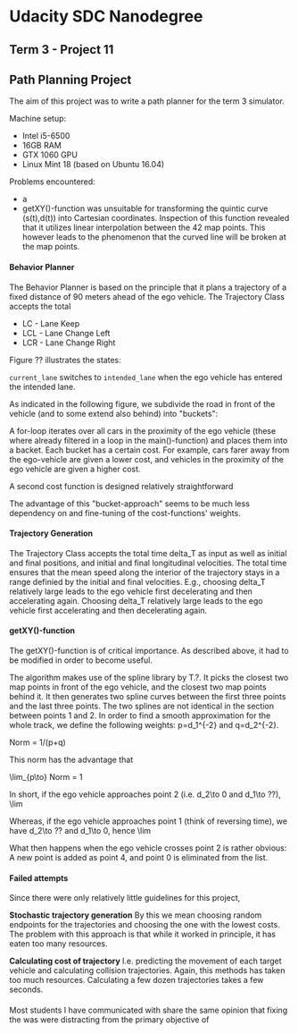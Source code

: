 # Udacity SDC Nanodegree
## Term 3 - Project 11
## Path Planning Project


The aim of this project was to write a path planner for the term 3 simulator.

Machine setup:
* Intel i5-6500
* 16GB RAM
* GTX 1060 GPU
* Linux Mint 18 (based on Ubuntu 16.04)



Problems encountered:

* a
* getXY()-function was unsuitable for transforming the quintic curve (s(t),d(t)) into Cartesian coordinates. Inspection of this function revealed that it utilizes linear interpolation between the 42 map points. This however leads to the phenomenon that the curved line will be broken at the map points.


#### Behavior Planner
The Behavior Planner is based on the principle that it plans a trajectory of a fixed distance of 90 meters ahead of the ego vehicle.
The Trajectory Class accepts the total

* LC - Lane Keep
* LCL - Lane Change Left
* LCR - Lane Change Right

Figure ?? illustrates the states:


`current_lane` switches to `intended_lane` when the ego vehicle has entered the intended lane.

As indicated in the following figure, we subdivide the road in front of the vehicle (and to some extend also behind) into "buckets":


A for-loop iterates over all cars in the proximity of the ego vehicle (these where already filtered in a loop in the main()-function) and places them into a backet.
Each bucket has a certain cost. For example, cars farer away from the ego-vehicle are given a lower cost, and vehicles in the proximity of the ego vehicle are given a higher cost.


A second cost function is designed relatively straightforward


The advantage of this "bucket-approach" seems to be much less dependency on and fine-tuning of the cost-functions' weights.



#### Trajectory Generation
The Trajectory Class accepts the total time delta_T as input as well as initial and final positions, and initial and final longitudinal velocities. The total time ensures that the mean speed along the interior of the trajectory stays in a range definied by the initial and final velocities. E.g., choosing delta_T relatively large leads to the ego vehicle first decelerating and then accelerating again. Choosing delta_T relatively large leads to the ego vehicle first accelerating and then decelerating again.



#### getXY()-function
The getXY()-function is of critical importance. As described above, it had to be modified in order to become useful.

The algorithm makes use of the spline library by T.?. It picks the closest two map points in front of the ego vehicle, and the closest two map points behind it. It then generates two spline curves between the first three points and the last three points.
The two splines are not identical in the section between points 1 and 2. In order to find a smooth approximation for the whole track, we define the following weights: p=d_1^{-2} and q=d_2^{-2}.

Norm = 1/(p+q)

This norm has the advantage that

\lim_{p\to} Norm = 1

In short, if the ego vehicle approaches point 2 (i.e. d_2\to 0 and d_1\to ??),
\lim

Whereas, if the ego vehicle approaches point 1 (think of reversing time), we have d_2\to ?? and d_1\to 0, hence
\lim

What then happens when the ego vehicle crosses point 2 is rather obvious: A new point is added as point 4, and point 0 is eliminated from the list.






#### Failed attempts
Since there were only relatively little guidelines for this project,

**Stochastic trajectory generation**
By this we mean choosing random endpoints for the trajectories and choosing the one with the lowest costs. The problem with this approach is that while it worked in principle, it has eaten too many resources.

**Calculating cost of trajectory**
I.e. predicting the movement of each target vehicle and calculating collision trajectories. Again, this methods has taken too much resources. Calculating a few dozen trajectories takes a few seconds.

####

####
Most students I have communicated with share the same opinion that fixing the was were distracting from the primary objective of
